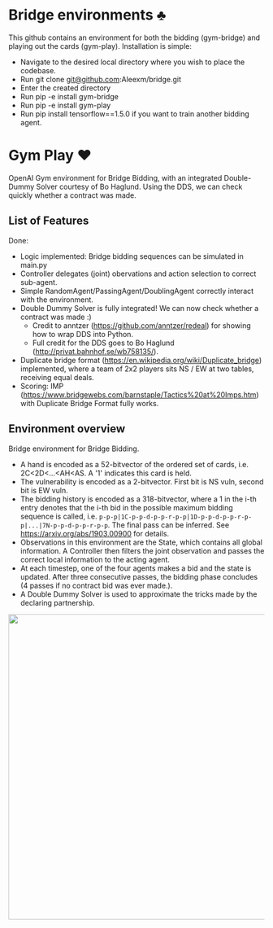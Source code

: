 # Bridge environments ♣️

This github contains an environment for both the bidding (gym-bridge) and playing out the cards (gym-play).
Installation is simple:
 - Navigate to the desired local directory where you wish to place the codebase.
 - Run git clone git@github.com:Aleexm/bridge.git
 - Enter the created directory
 - Run pip -e install gym-bridge
 - Run pip -e install gym-play
 - Run pip install tensorflow==1.5.0 if you want to train another bidding agent.

# Gym Play ♥️

OpenAI Gym environment for Bridge Bidding, with an integrated Double-Dummy Solver courtesy of Bo Haglund.
Using the DDS, we can check quickly whether a contract was made.

## List of Features
Done:
- Logic implemented: Bridge bidding sequences can be simulated in main.py
- Controller delegates (joint) obervations and action selection to correct sub-agent.
- Simple RandomAgent/PassingAgent/DoublingAgent correctly interact with the environment.
- Double Dummy Solver is fully integrated! We can now check whether a contract was made :)
  - Credit to anntzer (https://github.com/anntzer/redeal) for showing how to wrap DDS into Python.
  - Full credit for the DDS goes to Bo Haglund (http://privat.bahnhof.se/wb758135/).
- Duplicate bridge format (https://en.wikipedia.org/wiki/Duplicate_bridge) implemented, where a team of 2x2 players sits NS / EW at two tables, receiving equal deals.
- Scoring: IMP (https://www.bridgewebs.com/barnstaple/Tactics%20at%20Imps.htm) with Duplicate Bridge Format fully works.

## Environment overview
Bridge environment for Bridge Bidding. 
- A hand is encoded as a 52-bitvector of the ordered set of cards, i.e. 2C<2D<...<AH<AS. A '1' indicates this card is held.
- The vulnerability is encoded as a 2-bitvector. First bit is NS vuln, second bit is EW vuln.
- The bidding history is encoded as a 318-bitvector, where a 1 in the i-th entry denotes that the i-th bid in the possible maximum bidding sequence is called, i.e. ```p-p-p|1C-p-p-d-p-p-r-p-p|1D-p-p-d-p-p-r-p-p|...|7N-p-p-d-p-p-r-p-p```. The final pass can be inferred. See https://arxiv.org/abs/1903.00900 for details.
- Observations in this environment are the State, which contains all global information. A Controller then filters the joint observation and passes the correct local information to the acting agent.
- At each timestep, one of the four agents makes a bid and the state is updated. After three consecutive passes, the bidding phase concludes (4 passes if no contract bid was ever made.).
- A Double Dummy Solver is used to approximate the tricks made by the declaring partnership.

<img src="https://i.imgur.com/DBwuRnX.png" height="600">
